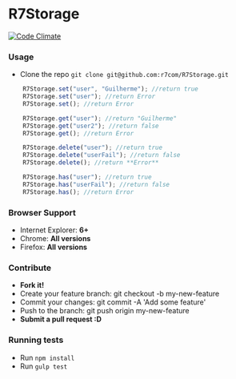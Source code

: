 R7Storage
=========
[![Code Climate](https://codeclimate.com/github/r7com/R7Storage.png)](https://codeclimate.com/github/r7com/R7Storage)

### Usage
* Clone the repo ```git clone git@github.com:r7com/R7Storage.git```


```javascript
	R7Storage.set("user", "Guilherme"); //return true
	R7Storage.set("user"); //return Error
	R7Storage.set(); //return Error

	R7Storage.get("user"); //return "Guilherme"
	R7Storage.get("user2"); //return false
	R7Storage.get(); //return Error

	R7Storage.delete("user"); //return true
	R7Storage.delete("userFail"); //return false
	R7Storage.delete(); //return **Error**

	R7Storage.has("user"); //return true
	R7Storage.has("userFail"); //return false
	R7Storage.has(); //return Error
```

### Browser Support
* Internet Explorer: **6+**
* Chrome: **All versions**
* Firefox: **All versions**

### Contribute
* **Fork it!**
* Create your feature branch: git checkout -b my-new-feature
* Commit your changes: git commit -A 'Add some feature'
* Push to the branch: git push origin my-new-feature
* **Submit a pull request :D**

### Running tests
* Run ```npm install```
* Run ```gulp test```
